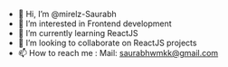 - 👋 Hi, I’m @mirelz-Saurabh
- 👀 I’m interested in Frontend development
- 🌱 I’m currently learning ReactJS
- 💞️ I’m looking to collaborate on ReactJS projects
- 📫 How to reach me : Mail: saurabhwmkk@gmail.com

<!---
mirelz-Saurabh/mirelz-Saurabh is a ✨ special ✨ repository because its `README.md` (this file) appears on your GitHub profile.
You can click the Preview link to take a look at your changes.
--->
